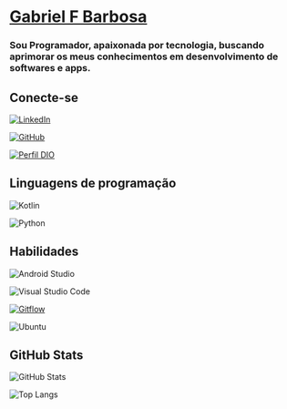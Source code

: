 # [**Gabriel F Barbosa**](https://github.com/gabrielfbarbosa)

### Sou Programador, apaixonada por tecnologia, buscando aprimorar os meus conhecimentos em desenvolvimento de softwares e apps.

## Conecte-se

[![LinkedIn](https://img.shields.io/badge/linkedin-%230077B5.svg?style=for-the-badge&logo=linkedin&logoColor=white)](https://www.linkedin.com/in/gabriel-felipe-barbosa-07483aa4/)

[![GitHub](https://img.shields.io/badge/GitHub-000?style=for-the-badge&logo=github)](https://github.com/gabrielfbarbosa)

[![Perfil DIO](https://img.shields.io/badge/-Meu%20Perfil%20na%20DIO-000?style=for-the-badge)](https://www.dio.me/users/gfelipebarbosa)

## Linguagens de programação

![Kotlin](https://img.shields.io/badge/kotlin-%237F52FF.svg?style=for-the-badge&logo=kotlin&logoColor=white)

![Python](https://img.shields.io/badge/Python-000?style=for-the-badge&logo=python)

## Habilidades

![Android Studio](https://img.shields.io/badge/Android%20Studio-3DDC84.svg?style=for-the-badge&logo=android-studio&logoColor=white)

![Visual Studio Code](https://img.shields.io/badge/Visual%20Studio%20Code-0078d7.svg?style=for-the-badge&logo=visual-studio-code&logoColor=white)

[![Gitflow](https://img.shields.io/badge/Gitflow-000?style=for-the-badge&logo=github&logoColor=30A3DC)](https://docs.github.com/)

![Ubuntu](https://img.shields.io/badge/Ubuntu-E95420?style=for-the-badge&logo=ubuntu&logoColor=white)

## GitHub Stats

![GitHub Stats](https://github-readme-stats.vercel.app/api?username=gabrielfbarbosa&theme=transparent&bg_color=000&border_color=30A3DC&show_icons=true&icon_color=30A3DC&hide_title=true&text_color=FFF)

![Top Langs](https://github-readme-stats-git-masterrstaa-rickstaa.vercel.app/api/top-langs/?username=gabrielfbarbosa&layout=compact&bg_color=000&border_color=30A3DC&hide_title=true&text_color=FFF)


